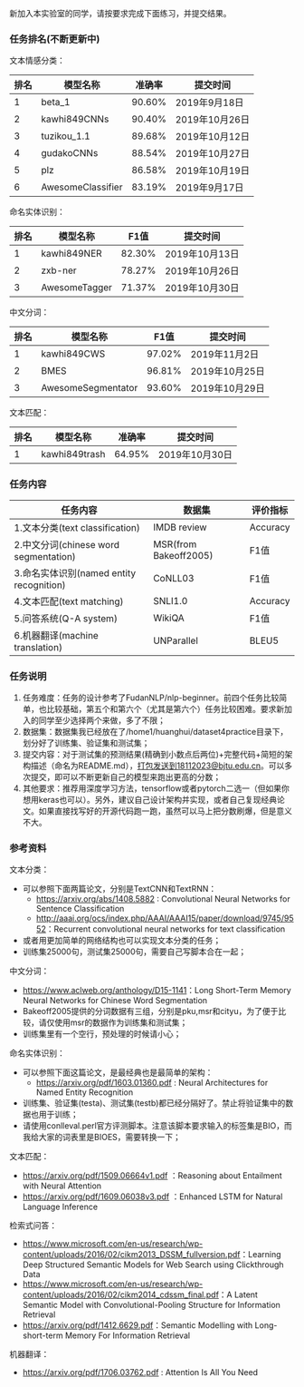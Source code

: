新加入本实验室的同学，请按要求完成下面练习，并提交结果。

### 任务排名(不断更新中)

文本情感分类：

| 排名 | 模型名称          | 准确率 | 提交时间      |
| ---- | ----------------- | ------ | ------------- |
| 1    | beta_1            | 90.60% | 2019年9月18日 |
| 2    | kawhi849CNNs       | 90.40% | 2019年10月26日|
| 3    | tuzikou_1.1      | 89.68% | 2019年10月12日 |
| 4    | gudakoCNNs      | 88.54% | 2019年10月27日 |
| 5    | plz               | 86.58% | 2019年10月19日|
| 6    | AwesomeClassifier | 83.19% | 2019年9月17日 |

命名实体识别：

| 排名 | 模型名称          | F1值 | 提交时间      |
| ---- | ----------------- | ------ | ------------- |
| 1    | kawhi849NER       | 82.30% | 2019年10月13日|
| 2    | zxb-ner           | 78.27% | 2019年10月26日 |
| 3    | AwesomeTagger     | 71.37% | 2019年10月30日 |

中文分词：

| 排名 | 模型名称          | F1值 | 提交时间      |
| ---- | ----------------- | ------ | ------------- |
| 1    | kawhi849CWS         | 97.02% | 2019年11月2日|
| 2    | BMES              | 96.81% | 2019年10月25日|
| 3    | AwesomeSegmentator   | 93.60% | 2019年10月29日|

文本匹配：

| 排名 | 模型名称          | 准确率 | 提交时间      |
| ---- | ----------------- | ------ | ------------- |
| 1    | kawhi849trash     | 64.95% | 2019年10月30日|

### 任务内容

| 任务内容                                 | 数据集                | 评价指标 |
| ---------------------------------------- | --------------------- | -------- |
| 1.文本分类(text classification)          | IMDB review           | Accuracy |
| 2.中文分词(chinese word segmentation)    | MSR(from Bakeoff2005) | F1值     |
| 3.命名实体识别(named entity recognition) | CoNLL03               | F1值     |
| 4.文本匹配(text matching)                | SNLI1.0               | Accuracy |
| 5.问答系统(Q-A system)                   | WikiQA                | F1值     |
| 6.机器翻译(machine translation)          | UNParallel            | BLEU5    |

### 任务说明

1. 任务难度：任务的设计参考了FudanNLP/nlp-beginner。前四个任务比较简单，也比较基础，第五个和第六个（尤其是第六个）任务比较困难。要求新加入的同学至少选择两个来做，多了不限；
2. 数据集：数据集我已经放在了/home1/huanghui/dataset4practice目录下，划分好了训练集、验证集和测试集；
3. 提交内容：对于测试集的预测结果(精确到小数点后两位)+完整代码+简短的架构描述（命名为README.md），打包发送到18112023@bjtu.edu.cn。可以多次提交，即可以不断更新自己的模型来跑出更高的分数；
4. 其他要求：推荐用深度学习方法，tensorflow或者pytorch二选一（但如果你想用keras也可以）。另外，建议自己设计架构并实现，或者自己复现经典论文。如果直接找写好的开源代码跑一跑，虽然可以马上把分数刷爆，但是意义不大。

### 参考资料

文本分类：

- 可以参照下面两篇论文，分别是TextCNN和TextRNN：
  - https://arxiv.org/abs/1408.5882 : Convolutional Neural Networks for Sentence Classification
  - <http://aaai.org/ocs/index.php/AAAI/AAAI15/paper/download/9745/9552>：Recurrent convolutional neural networks for text classification
- 或者用更加简单的网络结构也可以实现文本分类的任务；
- 训练集25000句，测试集25000句，需要自己写脚本合在一起；

中文分词：

- <https://www.aclweb.org/anthology/D15-1141>：Long Short-Term Memory Neural Networks for Chinese Word Segmentation 
- Bakeoff2005提供的分词数据有三组，分别是pku,msr和cityu，为了便于比较，请仅使用msr的数据作为训练集和测试集；
- 训练集里有一个空行，预处理的时候请小心；

命名实体识别：

- 可以参照下面这篇论文，是最经典也是最简单的架构：
  - https://arxiv.org/pdf/1603.01360.pdf : Neural Architectures for Named Entity Recognition
- 训练集、验证集(testa)、测试集(testb)都已经分隔好了。禁止将验证集中的数据也用于训练；
- 请使用conlleval.perl官方评测脚本。注意该脚本要求输入的标签集是BIO，而我给大家的词表里是BIOES，需要转换一下；

文本匹配：

- https://arxiv.org/pdf/1509.06664v1.pdf ：Reasoning about Entailment with Neural Attention
- https://arxiv.org/pdf/1609.06038v3.pdf ：Enhanced LSTM for Natural Language Inference

检索式问答：

- <https://www.microsoft.com/en-us/research/wp-content/uploads/2016/02/cikm2013_DSSM_fullversion.pdf>：Learning Deep Structured Semantic Models for Web Search using Clickthrough Data 
- <https://www.microsoft.com/en-us/research/wp-content/uploads/2016/02/cikm2014_cdssm_final.pdf>：A Latent Semantic Model with Convolutional-Pooling Structure for Information Retrieval 
- <https://arxiv.org/pdf/1412.6629.pdf>：Semantic Modelling with Long-short-term Memory For Information Retrieval

机器翻译：

- https://arxiv.org/pdf/1706.03762.pdf : Attention Is All You Need
